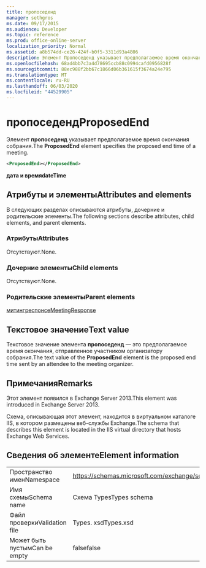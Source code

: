 ```yaml
---
title: пропоседенд
manager: sethgros
ms.date: 09/17/2015
ms.audience: Developer
ms.topic: reference
ms.prod: office-online-server
localization_priority: Normal
ms.assetid: a8b574dd-ce26-424f-b0f5-3311d93a4806
description: Элемент Пропоседенд указывает предполагаемое время окончания собрания.
ms.openlocfilehash: 68ad4bb7c3a4d78695ccb88c0994cafd0956828f
ms.sourcegitcommit: 88ec988f2bb67c1866d06b361615f3674a24e795
ms.translationtype: MT
ms.contentlocale: ru-RU
ms.lasthandoff: 06/03/2020
ms.locfileid: "44529905"
---
```

# <a name="proposedend"></a><span data-ttu-id="f49ff-103">пропоседенд</span><span class="sxs-lookup"><span data-stu-id="f49ff-103">ProposedEnd</span></span>

<span data-ttu-id="f49ff-104">Элемент **пропоседенд** указывает предполагаемое время окончания собрания.</span><span class="sxs-lookup"><span data-stu-id="f49ff-104">The **ProposedEnd** element specifies the proposed end time of a meeting.</span></span> 
  
```XML
<ProposedEnd></ProposedEnd>
```

 <span data-ttu-id="f49ff-105">**дата и время**</span><span class="sxs-lookup"><span data-stu-id="f49ff-105">**dateTime**</span></span>
## <a name="attributes-and-elements"></a><span data-ttu-id="f49ff-106">Атрибуты и элементы</span><span class="sxs-lookup"><span data-stu-id="f49ff-106">Attributes and elements</span></span>

<span data-ttu-id="f49ff-107">В следующих разделах описываются атрибуты, дочерние и родительские элементы.</span><span class="sxs-lookup"><span data-stu-id="f49ff-107">The following sections describe attributes, child elements, and parent elements.</span></span>
  
### <a name="attributes"></a><span data-ttu-id="f49ff-108">Атрибуты</span><span class="sxs-lookup"><span data-stu-id="f49ff-108">Attributes</span></span>

<span data-ttu-id="f49ff-109">Отсутствуют.</span><span class="sxs-lookup"><span data-stu-id="f49ff-109">None.</span></span>
  
### <a name="child-elements"></a><span data-ttu-id="f49ff-110">Дочерние элементы</span><span class="sxs-lookup"><span data-stu-id="f49ff-110">Child elements</span></span>

<span data-ttu-id="f49ff-111">Отсутствуют.</span><span class="sxs-lookup"><span data-stu-id="f49ff-111">None.</span></span>
  
### <a name="parent-elements"></a><span data-ttu-id="f49ff-112">Родительские элементы</span><span class="sxs-lookup"><span data-stu-id="f49ff-112">Parent elements</span></span>

[<span data-ttu-id="f49ff-113">митингреспонсе</span><span class="sxs-lookup"><span data-stu-id="f49ff-113">MeetingResponse</span></span>](meetingresponse.md)
  
## <a name="text-value"></a><span data-ttu-id="f49ff-114">Текстовое значение</span><span class="sxs-lookup"><span data-stu-id="f49ff-114">Text value</span></span>

<span data-ttu-id="f49ff-115">Текстовое значение элемента **пропоседенд** — это предполагаемое время окончания, отправленное участником организатору собрания.</span><span class="sxs-lookup"><span data-stu-id="f49ff-115">The text value of the **ProposedEnd** element is the proposed end time sent by an attendee to the meeting organizer.</span></span> 
  
## <a name="remarks"></a><span data-ttu-id="f49ff-116">Примечания</span><span class="sxs-lookup"><span data-stu-id="f49ff-116">Remarks</span></span>

<span data-ttu-id="f49ff-117">Этот элемент появился в Exchange Server 2013.</span><span class="sxs-lookup"><span data-stu-id="f49ff-117">This element was introduced in Exchange Server 2013.</span></span>
  
<span data-ttu-id="f49ff-118">Схема, описывающая этот элемент, находится в виртуальном каталоге IIS, в котором размещены веб-службы Exchange.</span><span class="sxs-lookup"><span data-stu-id="f49ff-118">The schema that describes this element is located in the IIS virtual directory that hosts Exchange Web Services.</span></span>
  
## <a name="element-information"></a><span data-ttu-id="f49ff-119">Сведения об элементе</span><span class="sxs-lookup"><span data-stu-id="f49ff-119">Element information</span></span>

|||
|:-----|:-----|
|<span data-ttu-id="f49ff-120">Пространство имен</span><span class="sxs-lookup"><span data-stu-id="f49ff-120">Namespace</span></span>  <br/> |https://schemas.microsoft.com/exchange/services/2006/types  <br/> |
|<span data-ttu-id="f49ff-121">Имя схемы</span><span class="sxs-lookup"><span data-stu-id="f49ff-121">Schema name</span></span>  <br/> |<span data-ttu-id="f49ff-122">Схема Types</span><span class="sxs-lookup"><span data-stu-id="f49ff-122">Types schema</span></span>  <br/> |
|<span data-ttu-id="f49ff-123">Файл проверки</span><span class="sxs-lookup"><span data-stu-id="f49ff-123">Validation file</span></span>  <br/> |<span data-ttu-id="f49ff-124">Types. xsd</span><span class="sxs-lookup"><span data-stu-id="f49ff-124">Types.xsd</span></span>  <br/> |
|<span data-ttu-id="f49ff-125">Может быть пустым</span><span class="sxs-lookup"><span data-stu-id="f49ff-125">Can be empty</span></span>  <br/> |<span data-ttu-id="f49ff-126">false</span><span class="sxs-lookup"><span data-stu-id="f49ff-126">false</span></span>  <br/> |
   

